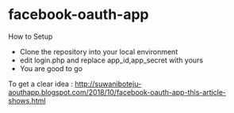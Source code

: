 # facebook-oauth-app

How to Setup

- Clone the repository into your local environment 
- edit login.php and replace app_id,app_secret with yours
- You are good to go

To get a clear idea : http://suwaniboteju-aouthapp.blogspot.com/2018/10/facebook-oauth-app-this-article-shows.html
